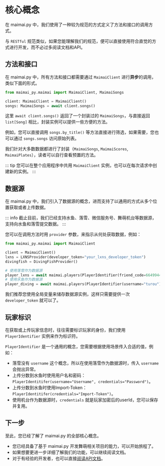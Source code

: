 # 核心概念

在 maimai.py 中，我们使用了一种较为规范的方式定义了方法和接口的调用方式。

与 `RESTful` 规范类似，如果您能理解我们的规范，便可以直接使用符合直觉的方式进行开发，而不必过多阅读文档和API。

## 方法和接口

在 maimai.py 中，所有方法和接口都需要通过 `MaimaiClient` 进行**异步**的调用，类似下面的形式。

```python
from maimai_py.maimai import MaimaiClient, MaimaiSongs

client: MaimaiClient = MaimaiClient()
songs: MaimaiSongs = await client.songs()
```

这里 `await client.songs()` 返回了一个封装过的 `MaimaiSongs`，与直接返回 `list[Song]` 相比，封装实例可以提供一些方便的方法。

例如，您可以直接调用 `songs.by_title()` 等方法直接进行筛选，如果需要，您也可以通过 `songs.songs` 访问原始列表。

我们针对大多数数据都进行了封装（`MaimaiSongs`, `MaimaiScores`, `MaimaiPlates`），读者可以自行查看预置的方法。

::: tip
您可以在整个应用程序中共用 `MaimaiClient` 实例，也可以在每次请求中创建新的实例。
:::

## 数据源

在 maimai.py 中，我们引入了数据源的概念，进而支持了以通用的方式从多个位置获取或者上传数据。

::: info
截止目前，我们已经支持水鱼、落雪、微信服务号、舞萌机台等数据源，支持向水鱼和落雪提交数据。
:::

您可以在调用方法时用 `provider` 参数，来指示从何处获取数据，例如：

```python
from maimai_py.maimai import MaimaiClient

client = MaimaiClient()
lxns = LXNSProvider(developer_token="your_lxns_developer_token")
divingfish = DivingFishProvider()

# 使用落雪作为数据源
player_lxns = await maimai.players(PlayerIdentifier(friend_code=664994421382429), provider=lxns)
# 使用水鱼作为数据源
player_diving = await maimai.players(PlayerIdentifier(username="turou"), provider=divingfish)
```

我们推荐您使用全局变量来储存数据源实例，这样只需要提供一次 `developer_token` 就可以了。

## 玩家标识

在获取或上传玩家信息时，往往需要标识玩家的身份，我们使用 `PlayerIdentifier` 实例来作为标识符。

`PlayerIdentifier` 是一个通用的概念，您需要根据使用场景传入合适的值，例如：

- 落雪没有 `username` 这个概念，所以在使用落雪作为数据源时，传入 `username` 会抛出异常。
- 上传分数到水鱼时使用用户名和密码：`PlayerIdentitifer(username="Username", credentials="Password")`。
- 上传分数到水鱼时使用Import-Token：`PlayerIdentitifer(credentials="Import-Token")`。
- 使用机台作为数据源时，`credentials` 就是玩家加密后的userId，您可以保存并复用。

## 下一步

至此，您已经了解了 maimai.py 的全部核心概念。

- 您已经具备了基于 maimai.py 开发舞萌相关项目的能力，可以开始旅程了。
- 如果想要更进一步详细了解我们的功能，可以继续阅读文档。
- 对于有经验的开发者，也可以直接[阅读API文档](https://maimai-py.pages.dev/maimai_py)。
